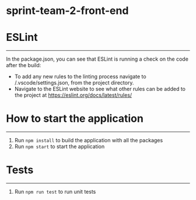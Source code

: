 # sprint-team-2-front-end

# ESLint
---

In the package.json, you can see that ESLint is running a check on the code after the build:

 - To add any new rules to the linting process navigate to /.vscode/settings.json, from the project directory.
 - Navigate to the ESLint website to see what other rules can be added to the project at https://eslint.org/docs/latest/rules/

# How to start the application
---

 1. Run `npm install` to build the application with all the packages 
 2. Run `npm start` to start the application

# Tests
---

1. Run `npm run test` to run unit tests
